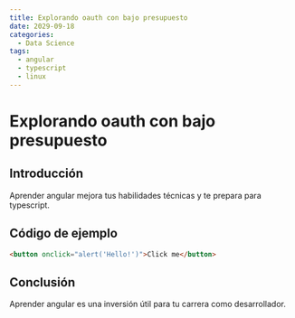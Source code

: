 ```yaml
---
title: Explorando oauth con bajo presupuesto
date: 2029-09-18
categories:
  - Data Science
tags:
  - angular
  - typescript
  - linux
---
```


# Explorando oauth con bajo presupuesto

## Introducción

Aprender angular mejora tus habilidades técnicas y te prepara para typescript.

## Código de ejemplo

```html
<button onclick="alert('Hello!')">Click me</button>
```

## Conclusión

Aprender angular es una inversión útil para tu carrera como desarrollador.